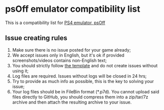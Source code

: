 # psOff emulator compatibility list

This is a compatibility list for [PS4 emulator, psOff](https://github.com/SysRay/psOff_public)

## Issue creating rules
1. Make sure there is no issue posted for your game already;
2. We accept issues only in English, but it's ok if provided screenshots/videos contains non-English text;
3. You should strictly follow [the template](https://github.com/SysRay/psOff_compatibility/issues/new?template=game_report.yml) and do not create issues without using it;
4. Log files are required. Issues without logs will be closed in 24 hrs;
5. Try to provide as much info as possible, this is the key to solving your issue;
6. Your log files should be in FileBin format \(*.p7d\). You cannot upload said files directly to GitHub, you should compress them into a zip/tar/7z archive and then attach the resulting archive to your issue.
